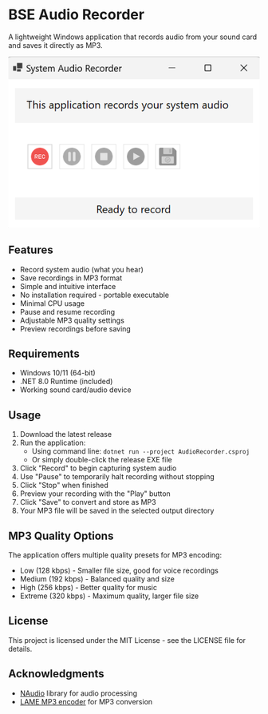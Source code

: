 # BSE Audio Recorder

A lightweight Windows application that records audio from your sound card and saves it directly as MP3.

![System Audio Recorder](images/2025-02-16%2015_46_41-System%20Audio%20Recorder.png)

## Features

- Record system audio (what you hear)
- Save recordings in MP3 format
- Simple and intuitive interface
- No installation required - portable executable
- Minimal CPU usage
- Pause and resume recording
- Adjustable MP3 quality settings
- Preview recordings before saving

## Requirements

- Windows 10/11 (64-bit)
- .NET 8.0 Runtime (included)
- Working sound card/audio device

## Usage

1. Download the latest release
2. Run the application:
   - Using command line: `dotnet run --project AudioRecorder.csproj`
   - Or simply double-click the release EXE file
3. Click "Record" to begin capturing system audio
4. Use "Pause" to temporarily halt recording without stopping
5. Click "Stop" when finished
6. Preview your recording with the "Play" button
7. Click "Save" to convert and store as MP3
8. Your MP3 file will be saved in the selected output directory

## MP3 Quality Options

The application offers multiple quality presets for MP3 encoding:
- Low (128 kbps) - Smaller file size, good for voice recordings
- Medium (192 kbps) - Balanced quality and size
- High (256 kbps) - Better quality for music
- Extreme (320 kbps) - Maximum quality, larger file size

## License

This project is licensed under the MIT License - see the LICENSE file for details.

## Acknowledgments

- [NAudio](https://github.com/naudio/NAudio) library for audio processing
- [LAME MP3 encoder](https://lame.sourceforge.io/) for MP3 conversion 